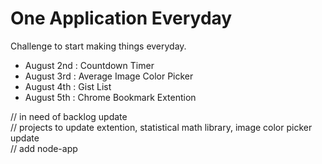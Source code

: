 One Application Everyday
==============

Challenge to start making things everyday.
- August 2nd : Countdown Timer
- August 3rd : Average Image Color Picker
- August 4th : Gist List
- August 5th : Chrome Bookmark Extention

// in need of backlog update  
// projects to update extention, statistical math library, image color picker update  
// add node-app
